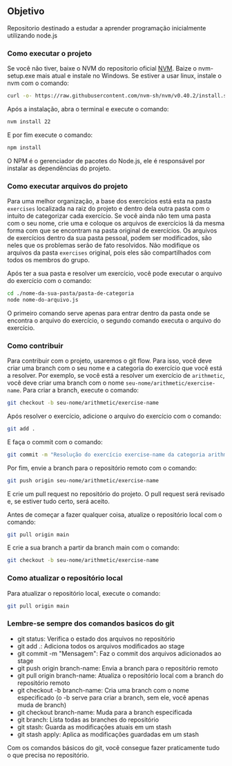 ## Objetivo

Repositorio destinado a estudar a aprender programação inicialmente utilizando node.js

### Como executar o projeto

Se você não tiver, baixe o NVM do repositorio oficial [NVM](https://github.com/coreybutler/nvm-windows/releases). Baize o nvm-setup.exe mais atual e instale no Windows. Se estiver a usar linux, instale o nvm com o comando:  
```bash
curl -o- https://raw.githubusercontent.com/nvm-sh/nvm/v0.40.2/install.sh | bash
```
Após a instalação, abra o terminal e execute o comando:
```bash
nvm install 22
```
E por fim execute o comando:
```bash
npm install
```
O NPM é o gerenciador de pacotes do Node.js, ele é responsável por instalar as dependências do projeto.

### Como executar arquivos do projeto
Para uma melhor organização, a base dos exercícios está esta na pasta `exercises` localizada na raiz do projeto e dentro dela outra pasta com o intuito de categorizar cada exercício. Se você ainda não tem uma pasta com o seu nome, crie uma e coloque os arquivos de exercícios lá da mesma forma com que se encontram na pasta original de exercícios.
Os arquivos de exercícios dentro da sua pasta pessoal, podem ser modificados, são neles que os problemas serão de fato resolvidos. Não modifique os arquivos da pasta `exercises` original, pois eles são compartilhados com todos os membros do grupo.

Após ter a sua pasta e resolver um exercício, você pode executar o arquivo do exercício com o comando:
```bash
cd ./nome-da-sua-pasta/pasta-de-categoria
node nome-do-arquivo.js
```
O primeiro comando serve apenas para entrar dentro da pasta onde se encontra o arquivo do exercício, o segundo comando executa o arquivo do exercício.

### Como contribuir
Para contribuir com o projeto, usaremos o git flow. Para isso, você deve criar uma branch com o seu nome e a categoria do exercício que você está a resolver. Por exemplo, se você está a resolver um exercício de `arithmetic`, você deve criar uma branch com o nome `seu-nome/arithmetic/exercise-name`. Para criar a branch, execute o comando:
```bash
git checkout -b seu-nome/arithmetic/exercise-name
```
Após resolver o exercício, adicione o arquivo do exercício com o comando:
```bash
git add .
```
E faça o commit com o comando:
```bash
git commit -m "Resolução do exercício exercise-name da categoria arithmetic"
```
Por fim, envie a branch para o repositório remoto com o comando:
```bash
git push origin seu-nome/arithmetic/exercise-name
```
E crie um pull request no repositório do projeto. O pull request será revisado e, se estiver tudo certo, será aceito.

Antes de começar a fazer qualquer coisa, atualize o repositório local com o comando:
```bash
git pull origin main
```
E crie a sua branch a partir da branch main com o comando:
```bash
git checkout -b seu-nome/arithmetic/exercise-name
```

### Como atualizar o repositório local
Para atualizar o repositório local, execute o comando:
```bash
git pull origin main
```

### Lembre-se sempre dos comandos basicos do git
 - git status: Verifica o estado dos arquivos no repositório
 - git add .: Adiciona todos os arquivos modificados ao stage
 - git commit -m "Mensagem": Faz o commit dos arquivos adicionados ao stage
 - git push origin branch-name: Envia a branch para o repositório remoto
 - git pull origin branch-name: Atualiza o repositório local com a branch do repositório remoto
 - git checkout -b branch-name: Cria uma branch com o nome especificado (o -b serve para criar a branch, sem ele, você apenas muda de branch)
 - git checkout branch-name: Muda para a branch especificada
 - git branch: Lista todas as branches do repositório
 - git stash: Guarda as modificações atuais em um stash
 - git stash apply: Aplica as modificações guardadas em um stash

Com os comandos básicos do git, você consegue fazer praticamente tudo o que precisa no repositório.